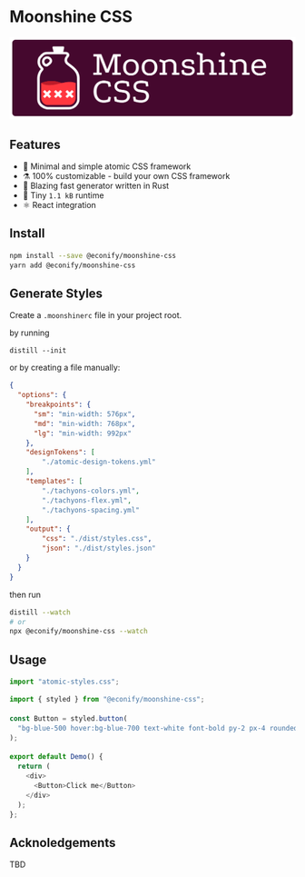 # Moonshine CSS

![](./docs/logo.svg)

## Features

- 🥃 Minimal and simple atomic CSS framework
- ⚗️ 100% customizable - build your own CSS framework
- 🦀 Blazing fast generator written in Rust
- 🐜 Tiny `1.1 kB` runtime
- ⚛️ React integration

## Install

```bash
npm install --save @econify/moonshine-css
yarn add @econify/moonshine-css
```

## Generate Styles

Create a `.moonshinerc` file in your project root.

by running

```
distill --init
```

or by creating a file manually:

```json
{
  "options": {
    "breakpoints": {
      "sm": "min-width: 576px",
      "md": "min-width: 768px",
      "lg": "min-width: 992px"
    },
    "designTokens": [
        "./atomic-design-tokens.yml"
    ],
    "templates": [
        "./tachyons-colors.yml",
        "./tachyons-flex.yml",
        "./tachyons-spacing.yml"
    ],
    "output": {
        "css": "./dist/styles.css",
        "json": "./dist/styles.json"
    }
  }
}
```

then run

```bash
distill --watch
# or
npx @econify/moonshine-css --watch
```

## Usage

```js
import "atomic-styles.css";
```

```js
import { styled } from "@econify/moonshine-css";

const Button = styled.button(
  "bg-blue-500 hover:bg-blue-700 text-white font-bold py-2 px-4 rounded"
);

export default Demo() {
  return (
    <div>
      <Button>Click me</Button>
    </div>
  );
};
```

## Acknoledgements

TBD
